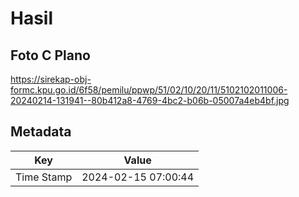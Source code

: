 # Hasil

## Foto C Plano

https://sirekap-obj-formc.kpu.go.id/6f58/pemilu/ppwp/51/02/10/20/11/5102102011006-20240214-131941--80b412a8-4769-4bc2-b06b-05007a4eb4bf.jpg


## Metadata

| Key        | Value               |
| ---------- | ------------------- |
| Time Stamp | 2024-02-15 07:00:44 |



